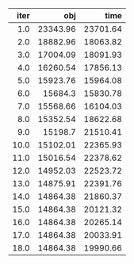 |   iter |        obj |       time |
| ------:| ----------:| ----------:|
|  $1.0$ | $23343.96$ | $23701.64$ |
|  $2.0$ | $18882.96$ | $18063.82$ |
|  $3.0$ | $17004.09$ | $18091.93$ |
|  $4.0$ | $16260.54$ | $17856.13$ |
|  $5.0$ | $15923.76$ | $15964.08$ |
|  $6.0$ |  $15684.3$ | $15830.78$ |
|  $7.0$ | $15568.66$ | $16104.03$ |
|  $8.0$ | $15352.54$ | $18622.68$ |
|  $9.0$ |  $15198.7$ | $21510.41$ |
| $10.0$ | $15102.01$ | $22365.93$ |
| $11.0$ | $15016.54$ | $22378.62$ |
| $12.0$ | $14952.03$ | $22523.72$ |
| $13.0$ | $14875.91$ | $22391.76$ |
| $14.0$ | $14864.38$ | $21860.37$ |
| $15.0$ | $14864.38$ | $20121.32$ |
| $16.0$ | $14864.38$ | $20265.14$ |
| $17.0$ | $14864.38$ | $20033.91$ |
| $18.0$ | $14864.38$ | $19990.66$ |

